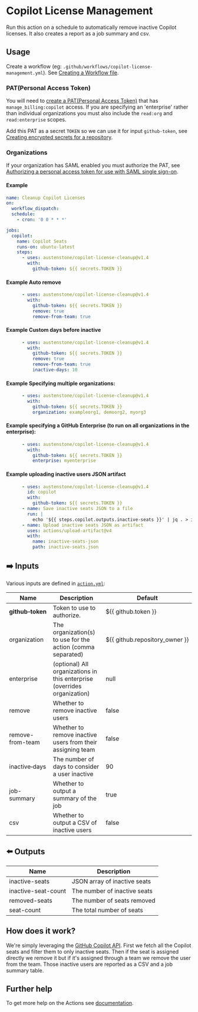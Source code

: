 # Copilot License Management

Run this action on a schedule to automatically remove inactive Copilot licenses. It also creates a report as a job summary and csv.

## Usage
Create a workflow (eg: `.github/workflows/copilot-license-management.yml`). See [Creating a Workflow file](https://help.github.com/en/articles/configuring-a-workflow#creating-a-workflow-file).

### PAT(Personal Access Token)

You will need to [create a PAT(Personal Access Token)](https://github.com/settings/tokens/new?scopes=manage_billing:copilot) that has `manage_billing:copilot` access.  If you are specifying an 'enterprise' rather than individual organizations you must also include the `read:org` and `read:enterprise` scopes. 

Add this PAT as a secret `TOKEN` so we can use it for input `github-token`, see [Creating encrypted secrets for a repository](https://docs.github.com/en/enterprise-cloud@latest/actions/security-guides/encrypted-secrets#creating-encrypted-secrets-for-a-repository). 
### Organizations

If your organization has SAML enabled you must authorize the PAT, see [Authorizing a personal access token for use with SAML single sign-on](https://docs.github.com/en/enterprise-cloud@latest/authentication/authenticating-with-saml-single-sign-on/authorizing-a-personal-access-token-for-use-with-saml-single-sign-on).


#### Example
```yml
name: Cleanup Copilot Licenses
on:
  workflow_dispatch:
  schedule:
    - cron: '0 0 * * *'

jobs:
  copilot:
    name: Copilot Seats
    runs-on: ubuntu-latest
    steps:
      - uses: austenstone/copilot-license-cleanup@v1.4
        with:
          github-token: ${{ secrets.TOKEN }}
```

#### Example Auto remove
```yml
      - uses: austenstone/copilot-license-cleanup@v1.4
        with:
          github-token: ${{ secrets.TOKEN }}
          remove: true
          remove-from-team: true
```

#### Example Custom days before inactive
```yml
      - uses: austenstone/copilot-license-cleanup@v1.4
        with:
          github-token: ${{ secrets.TOKEN }}
          remove: true
          remove-from-team: true
          inactive-days: 10
```

#### Example Specifying multiple organizations: 
```yml
      - uses: austenstone/copilot-license-cleanup@v1.4
        with:
          github-token: ${{ secrets.TOKEN }}
          organization: exampleorg1, demoorg2, myorg3
```

#### Example specifying a GitHub Enterprise (to run on all organizations in the enterprise):
```yml
      - uses: austenstone/copilot-license-cleanup@v1.4
        with:
          github-token: ${{ secrets.TOKEN }}
          enterprise: myenterprise
```

#### Example uploading inactive users JSON artifact
```yml
      - uses: austenstone/copilot-license-cleanup@v1.4
        id: copilot
        with:
          github-token: ${{ secrets.TOKEN }}
      - name: Save inactive seats JSON to a file
        run: |
          echo '${{ steps.copilot.outputs.inactive-seats }}' | jq . > inactive-seats.json
      - name: Upload inactive seats JSON as artifact
        uses: actions/upload-artifact@v4
        with:
          name: inactive-seats-json
          path: inactive-seats.json
```

## ➡️ Inputs
Various inputs are defined in [`action.yml`](action.yml):

| Name | Description | Default |
| --- | - | - |
| **github&#x2011;token** | Token to use to authorize. | ${{&nbsp;github.token&nbsp;}} |
| organization | The organization(s) to use for the action (comma separated)| ${{&nbsp;github.repository_owner&nbsp;}} |
| enterprise | (optional) All organizations in this enterprise (overrides organization) | null |
| remove | Whether to remove inactive users | false |
| remove-from-team | Whether to remove inactive users from their assigning team | false |
| inactive&#x2011;days | The number of days to consider a user inactive | 90 |
| job-summary | Whether to output a summary of the job | true |
| csv | Whether to output a CSV of inactive users | false |

## ⬅️ Outputs
| Name | Description |
| --- | - |
| inactive-seats | JSON array of inactive seats |
| inactive-seat-count | The number of inactive seats |
| removed-seats | The number of seats removed |
| seat-count | The total number of seats |

## How does it work?
We're simply leveraging the [GitHub Copilot API](https://docs.github.com/en/rest/copilot). First we fetch all the Copilot seats and filter them to only inactive seats. Then if the seat is assigned directly we remove it but if it's assigned through a team we remove the user from the team. Those inactive users are reported as a CSV and a job summary table.

## Further help
To get more help on the Actions see [documentation](https://docs.github.com/en/actions).
